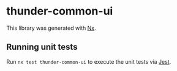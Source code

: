 # thunder-common-ui

This library was generated with [Nx](https://nx.dev).

## Running unit tests

Run `nx test thunder-common-ui` to execute the unit tests via [Jest](https://jestjs.io).
